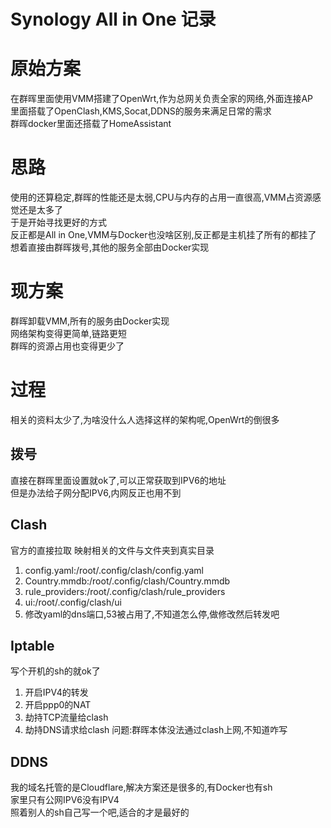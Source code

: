 # Synology All in One 记录
# 原始方案
在群晖里面使用VMM搭建了OpenWrt,作为总网关负责全家的网络,外面连接AP<br>
里面搭载了OpenClash,KMS,Socat,DDNS的服务来满足日常的需求<br>
群晖docker里面还搭载了HomeAssistant<br>
# 思路
使用的还算稳定,群晖的性能还是太弱,CPU与内存的占用一直很高,VMM占资源感觉还是太多了<br>
于是开始寻找更好的方式<br>
反正都是All in One,VMM与Docker也没啥区别,反正都是主机挂了所有的都挂了<br>
想着直接由群晖拨号,其他的服务全部由Docker实现<br>
# 现方案
群晖卸载VMM,所有的服务由Docker实现<br>
网络架构变得更简单,链路更短<br>
群晖的资源占用也变得更少了<br>
# 过程
相关的资料太少了,为啥没什么人选择这样的架构呢,OpenWrt的倒很多<br>
## 拨号
直接在群晖里面设置就ok了,可以正常获取到IPV6的地址<br>
但是办法给子网分配IPV6,内网反正也用不到<br>
## Clash
官方的直接拉取
映射相关的文件与文件夹到真实目录
1. config.yaml:/root/.config/clash/config.yaml
2. Country.mmdb:/root/.config/clash/Country.mmdb
3. rule_providers:/root/.config/clash/rule_providers
4. ui:/root/.config/clash/ui
5. 修改yaml的dns端口,53被占用了,不知道怎么停,做修改然后转发吧
## Iptable
写个开机的sh的就ok了<br>
1. 开启IPV4的转发
2. 开启ppp0的NAT
3. 劫持TCP流量给clash
4. 劫持DNS请求给clash
问题:群晖本体没法通过clash上网,不知道咋写<br>
## DDNS
我的域名托管的是Cloudflare,解决方案还是很多的,有Docker也有sh<br>
家里只有公网IPV6没有IPV4<br>
照着别人的sh自己写一个吧,适合的才是最好的<br>
